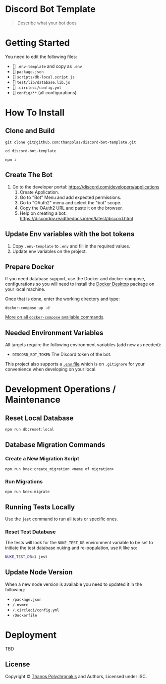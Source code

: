 # Discord Bot Template

> Describe what your bot does

# Getting Started

You need to edit the following files:

-   [] `.env-template` and copy as `.env`
-   [] `package.json`
-   [] `scripts/db-local.script.js`
-   [] `test/lib/database.lib.js`
-   [] `.circleci/config.yml`
-   [] `config/**` (all configurations).

# How To Install

## Clone and Build

```
git clone git@github.com:thanpolas/discord-bot-template.git

cd discord-bot-template

npm i
```

## Create The Bot

1. Go to the developer portal: https://discord.com/developers/applications
    1. Create Application.
    1. Go to "Bot" Menu and add expected permissions.
    1. Go to "OAuth2" menu and select the "bot" scope.
    1. Copy the OAuth2 URL and paste it on the browser.
    1. Help on creating a bot: https://discordpy.readthedocs.io/en/latest/discord.html

## Update Env variables with the bot tokens

1. Copy `.env-template` to `.env` and fill in the required values.
1. Update env variables on the project.

## Prepare Docker

If you need database support, use the Docker and docker-compose, configurations
so you will need to install the [Docker Desktop][docker-desktop] package
on your local machine.

Once that is done, enter the working directory and type:

```
docker-compose up -d
```

[More on all `docker-compose` available commands][docker-compose].

## Needed Environment Variables

All targets require the following environment variables (add new as needed):

-   `DISCORD_BOT_TOKEN` The Discord token of the bot.

This project also supports a [`.env` file][dotenv] which is on `.gitignore`
for your convenience when developing on your local.

# Development Operations / Maintenance

## Reset Local Database

```
npm run db:reset:local
```

## Database Migration Commands

### Create a New Migration Script

```
npm run knex:create_migration <name of migration>
```

### Run Migrations

```
npm run knex:migrate
```

## Running Tests Locally

Use the `jest` command to run all tests or specific ones.

### Reset Test Database

The tests will look for the `NUKE_TEST_DB` environment variable to be set to
initiate the test database nuking and re-population, use it like so:

```bash
NUKE_TEST_DB=1 jest
```

## Update Node Version

When a new node version is available you need to updated it in the following:

-   `/package.json`
-   `/.nvmrc`
-   `/.circleci/config.yml`
-   `/Dockerfile`

# Deployment

TBD

## License

Copyright © [Thanos Polychronakis][thanpolas] and Authors, Licensed under ISC.

[docker-compose]: https://docs.docker.com/compose/reference/overview/
[docker-desktop]: https://www.docker.com/products/docker-desktop
[dotenv]: https://github.com/motdotla/dotenv#readme
[thanpolas]: https://github.com/thanpolas
[tz]: https://momentjs.com/timezone
